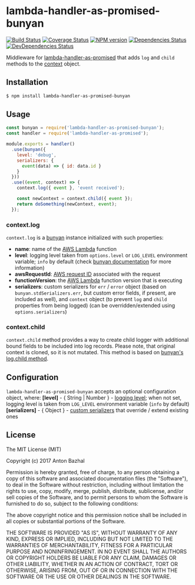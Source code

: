 # lambda-handler-as-promised-bunyan

[![Build Status][ci-image]][ci-url]
[![Coverage Status][coverage-image]][coverage-url]
[![NPM version][npm-image]][npm-url]
[![Dependencies Status][dependencies-image]][dependencies-url]
[![DevDependencies Status][devdependencies-image]][devdependencies-url]

Middleware for [lambda-handler-as-promised][lambda-handler-as-promised-url] that adds `log` and `child` methods to the [context][aws-context-url] object.

## Installation

```bash
$ npm install lambda-handler-as-promised-bunyan
```

## Usage

```js
const bunyan = require('lambda-handler-as-promised-bunyan');
const handler = require('lambda-handler-as-promised');

module.exports = handler()
  .use(bunyan({
    level: 'debug',
    serializers: {
      event(data) => { id: data.id }
    }
  }))
  .use((event, context) => {
    context.log({ event }, 'event received');

    const newContext = context.child({ event });
    return doSomething(newContext, event);
  });
```

### context.log

`context.log` is a [bunyan][bunyan-url] instance initialized with such properties:
- **name**: name of the [AWS Lambda][aws-lambda-url] function
- **level**: logging level taken from `options.level` or `LOG_LEVEL` environment variable; `info` by default (check [bunyan documentation][bunyan-url] for more information)
- **awsRequestId**: [AWS request ID][aws-context-url] associated with the request
- **functionVersion**: the [AWS Lambda][aws-lambda-url] function version that is executing
- **serializers**: custom serializers for `err` / `error` object (based on `bunyan.stdSerializers.err`, but custom error fields, if present, are included as well), and `context` object (to prevent `log` and `child` properties from being logged) (can be overridden/extended using `options.serializers`)

### context.child

`context.child` method provides a way to create child logger with additional bound fields to be included into log records. Please note, that original context is cloned, so it is not mutated. This method is based on [bunyan's log.child method][bunyan-log-child-url].

## Configuration

`lambda-handler-as-promised-bunyan` accepts an optional configuration object, where:
  **[level]** - { String | Number } - [logging level][bunyan-levels-url]; when not set, logging level is taken from `LOG_LEVEL` environment variable (`info` by default)
  **[serializers]** - { Object } - [custom serializers][bunyan-serializers-url] that override / extend existing ones

## License

The MIT License (MIT)

Copyright (c) 2017 Anton Bazhal

Permission is hereby granted, free of charge, to any person obtaining a copy of this software and associated documentation files (the "Software"), to deal in the Software without restriction, including without limitation the rights to use, copy, modify, merge, publish, distribute, sublicense, and/or sell copies of the Software, and to permit persons to whom the Software is furnished to do so, subject to the following conditions:

The above copyright notice and this permission notice shall be included in all copies or substantial portions of the Software.

THE SOFTWARE IS PROVIDED "AS IS", WITHOUT WARRANTY OF ANY KIND, EXPRESS OR IMPLIED, INCLUDING BUT NOT LIMITED TO THE WARRANTIES OF MERCHANTABILITY, FITNESS FOR A PARTICULAR PURPOSE AND NONINFRINGEMENT. IN NO EVENT SHALL THE AUTHORS OR COPYRIGHT HOLDERS BE LIABLE FOR ANY CLAIM, DAMAGES OR OTHER LIABILITY, WHETHER IN AN ACTION OF CONTRACT, TORT OR OTHERWISE, ARISING FROM, OUT OF OR IN CONNECTION WITH THE SOFTWARE OR THE USE OR OTHER DEALINGS IN THE SOFTWARE.

[aws-context-url]: http://docs.aws.amazon.com/lambda/latest/dg/nodejs-prog-model-context.html
[aws-lambda-url]: https://aws.amazon.com/lambda/details/
[bunyan-levels-url]: https://www.npmjs.com/package/bunyan#levels
[bunyan-log-child-url]: https://www.npmjs.com/package/bunyan#logchild
[bunyan-serializers-url]: https://www.npmjs.com/package/bunyan#serializers
[bunyan-url]: https://www.npmjs.com/package/bunyan
[ci-image]: https://circleci.com/gh/AntonBazhal/lambda-handler-as-promised-bunyan.svg?style=shield&circle-token=85b132cd2d5da242b4a0c104bcc589f2cd015e8e
[ci-url]: https://circleci.com/gh/AntonBazhal/lambda-handler-as-promised-bunyan
[coverage-image]: https://coveralls.io/repos/github/AntonBazhal/lambda-handler-as-promised-bunyan/badge.svg?branch=master
[coverage-url]: https://coveralls.io/github/AntonBazhal/lambda-handler-as-promised-bunyan?branch=master
[dependencies-url]: https://david-dm.org/antonbazhal/lambda-handler-as-promised-bunyan
[dependencies-image]: https://david-dm.org/antonbazhal/lambda-handler-as-promised-bunyan/status.svg
[devdependencies-url]: https://david-dm.org/antonbazhal/lambda-handler-as-promised-bunyan?type=dev
[devdependencies-image]: https://david-dm.org/antonbazhal/lambda-handler-as-promised-bunyan/dev-status.svg
[lambda-handler-as-promised-url]: https://www.npmjs.com/package/lambda-handler-as-promised
[npm-url]: https://www.npmjs.org/package/lambda-handler-as-promised-bunyan
[npm-image]: https://img.shields.io/npm/v/lambda-handler-as-promised-bunyan.svg
